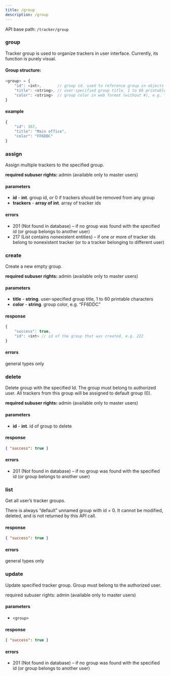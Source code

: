 ```yaml
---
title: /group
description: /group
---
```


API base path: `/tracker/group`

### group
Tracker group is used to organize trackers in user interface. Currently, its function is purely visual.

#### Group structure:

```js
<group> = {
    "id": <int>,       // group id. used to reference group in objects and API calls. Read-only, assigned automatically by the server.
    "title": <string>, // user-specified group title, 1 to 60 printable characters, e. g. "Employees"
    "color": <string>  // group color in web format (without #), e.g. "FF6DDC". Determines the color of tracker markers on the map.
}
```

#### example

```js
{
    "id": 167,
    "title": "Main office",
    "color": "FF6DDC"
}
```

### assign
Assign multiple trackers to the specified group.

**required subuser rights:** admin (available only to master users)

#### parameters
* **id** - **int**. group id, or 0 if trackers should be removed from any group
* **trackers** - **array of int**. array of tracker ids

#### errors
*   201 (Not found in database) – if no group was found with the specified id (or group belongs to another user)
*   217 (List contains nonexistent entities) – if one or more of tracker ids belong to nonexistent tracker (or to a tracker belonging to different user)

### create
Create a new empty group.

**required subuser rights:** admin (available only to master users)

#### parameters
* **title** - **string**. user-specified group title, 1 to 60 printable characters
* **color** - **string**. group color, e.g. “FF6DDC”

#### response
```js
{
    "success": true,
    "id": <int> // id of the group that was created, e.g. 222
}
```

#### errors
general types only

### delete
Delete group with the specified Id. The group must belong to authorized user. All trackers from this group will be assigned to default group (0).

**required subuser rights:** admin (available only to master users)

#### parameters
* **id** - **int**. id of group to delete

#### response

```json
{ "success": true }
```

#### errors
*   201 (Not found in database) – if no group was found with the specified id (or group belongs to another user)

### list
Get all user’s tracker groups.

There is always “default” unnamed group with id = 0. It cannot be modified, deleted, and is not returned by this API call.

#### response

```json
{ "success": true }
```

#### errors
general types only

### update
Update specified tracker group. Group must belong to the authorized user.

required subuser rights: admin (available only to master users)

#### parameters
* `<group>`

#### response

```json
{ "success": true }
```

#### errors
*   201 (Not found in database) – if no group was found with the specified id (or group belongs to another user)
